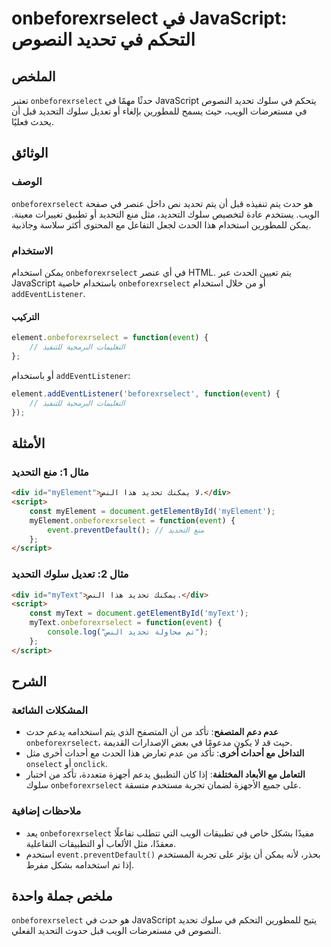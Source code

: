 <!--
Meta Description: # onbeforexrselect في JavaScript: التحكم في تحديد النصوص ## الملخص تعتبر `onbeforexrselect` حدثًا مهمًا في JavaScript يتحكم في سلوك تحديد النصوص في مس...
Meta Keywords: onbeforexrselect, تحديد, التحديد, javascript, سلوك
-->

# onbeforexrselect في JavaScript: التحكم في تحديد النصوص

## الملخص
تعتبر `onbeforexrselect` حدثًا مهمًا في JavaScript يتحكم في سلوك تحديد النصوص في مستعرضات الويب، حيث يسمح للمطورين بإلغاء أو تعديل سلوك التحديد قبل أن يحدث فعليًا.

## الوثائق
### الوصف
`onbeforexrselect` هو حدث يتم تنفيذه قبل أن يتم تحديد نص داخل عنصر في صفحة الويب. يستخدم عادة لتخصيص سلوك التحديد، مثل منع التحديد أو تطبيق تغييرات معينة. يمكن للمطورين استخدام هذا الحدث لجعل التفاعل مع المحتوى أكثر سلاسة وجاذبية.

### الاستخدام
يمكن استخدام `onbeforexrselect` في أي عنصر HTML. يتم تعيين الحدث عبر JavaScript باستخدام خاصية `onbeforexrselect` أو من خلال استخدام `addEventListener`.

#### التركيب
```javascript
element.onbeforexrselect = function(event) {
    // التعليمات البرمجية للتنفيذ
};
```

أو باستخدام `addEventListener`:
```javascript
element.addEventListener('beforexrselect', function(event) {
    // التعليمات البرمجية للتنفيذ
});
```

## الأمثلة
### مثال 1: منع التحديد
```html
<div id="myElement">لا يمكنك تحديد هذا النص.</div>
<script>
    const myElement = document.getElementById('myElement');
    myElement.onbeforexrselect = function(event) {
        event.preventDefault(); // منع التحديد
    };
</script>
```

### مثال 2: تعديل سلوك التحديد
```html
<div id="myText">يمكنك تحديد هذا النص.</div>
<script>
    const myText = document.getElementById('myText');
    myText.onbeforexrselect = function(event) {
        console.log("تم محاولة تحديد النص");
    };
</script>
```

## الشرح
### المشكلات الشائعة
- **عدم دعم المتصفح**: تأكد من أن المتصفح الذي يتم استخدامه يدعم حدث `onbeforexrselect`، حيث قد لا يكون مدعومًا في بعض الإصدارات القديمة.
- **التداخل مع أحداث أخرى**: تأكد من عدم تعارض هذا الحدث مع أحداث أخرى مثل `onselect` أو `onclick`.
- **التعامل مع الأبعاد المختلفة**: إذا كان التطبيق يدعم أجهزة متعددة، تأكد من اختبار سلوك `onbeforexrselect` على جميع الأجهزة لضمان تجربة مستخدم متسقة.

### ملاحظات إضافية
- يعد `onbeforexrselect` مفيدًا بشكل خاص في تطبيقات الويب التي تتطلب تفاعلًا معقدًا، مثل الألعاب أو التطبيقات التفاعلية.
- استخدم `event.preventDefault()` بحذر، لأنه يمكن أن يؤثر على تجربة المستخدم إذا تم استخدامه بشكل مفرط.

## ملخص جملة واحدة
`onbeforexrselect` هو حدث في JavaScript يتيح للمطورين التحكم في سلوك تحديد النصوص في مستعرضات الويب قبل حدوث التحديد الفعلي.